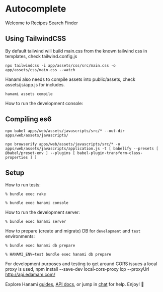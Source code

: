 # Autocomplete

Welcome to Recipes Search Finder

## Using TailwindCSS

By default tailwind will build main.css from the known tailwind css in templates, check tailwind.config.js

```npx tailwindcss -i app/assets/css/src/main.css -o app/assets/css/main.css --watch```

Hanami also needs to compile assets into public/assets, check assets/js/app.js for includes.

```hanami assets compile```

How to run the development console:

## Compiling es6

`npx babel apps/web/assets/javascripts/src/* --out-dir apps/web/assets/javascripts/`

`npx browserify apps/web/assets/javascripts/src/* -o apps/web/assets/javascripts/application.js -t [ babelify --presets [ @babel/preset-env ] --plugins [ babel-plugin-transform-class-properties ] ]`

## Setup

How to run tests:

```
% bundle exec rake
```

```
% bundle exec hanami console
```

How to run the development server:

```
% bundle exec hanami server
```

How to prepare (create and migrate) DB for `development` and `test` environments:

```
% bundle exec hanami db prepare

% HANAMI_ENV=test bundle exec hanami db prepare
```

For development purposes and testing to get around CORS issues a local proxy is used, npm install --save-dev local-cors-proxy
lcp --proxyUrl http://api.edamam.com/

Explore Hanami [guides](https://guides.hanamirb.org/), [API docs](http://docs.hanamirb.org/1.3.5/), or jump in [chat](http://chat.hanamirb.org) for help. Enjoy! 🌸
